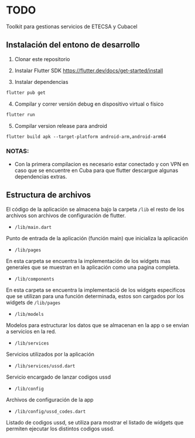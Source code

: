 # TODO

Toolkit para gestionas servicios de ETECSA y Cubacel

## Instalación del entono de desarrollo

1. Clonar este repositorio

2. Instalar Flutter SDK https://flutter.dev/docs/get-started/install

3. Instalar dependencias
```bash
flutter pub get
```
4. Compilar y correr versión debug en dispositivo virtual o físico
```bash
flutter run
```

5. Compilar version release para android
```
flutter build apk --target-platform android-arm,android-arm64
```

### NOTAS: 
- Con la primera compilacion es necesario estar conectado y con VPN en caso que se encuentre en Cuba para que flutter descargue algunas dependencias extras.

## Estructura de archivos

El código de la aplicación se almacena bajo la carpeta `/lib` el resto de los archivos son archivos de configuración de flutter.

* `/lib/main.dart`

Punto de entrada de la aplicación (función main) que inicializa la aplicación

* `/lib/pages`

En esta carpeta se encuentra la implementación de los widgets mas generales que se muestran en la aplicación como una pagina completa.

* `/lib/components`

En esta carpeta se encuentra la implementació de los widgets especificos que se utilizan para una función determinada, estos son cargados por los widgets de `/lib/pages`

* `/lib/models`

Modelos para estructurar los datos que se almacenan en la app o se envian a servicios en la red.

* `/lib/services`

Servicios utilizados por la aplicación

* `/lib/services/ussd.dart`

Servicio encargado de lanzar codigos ussd

* `/lib/config`

Archivos de configuración de la app

* `/lib/config/ussd_codes.dart`

Listado de codigos ussd, se utiliza para mostrar el listado de widgets que permiten ejecutar los distintos codigos ussd.
